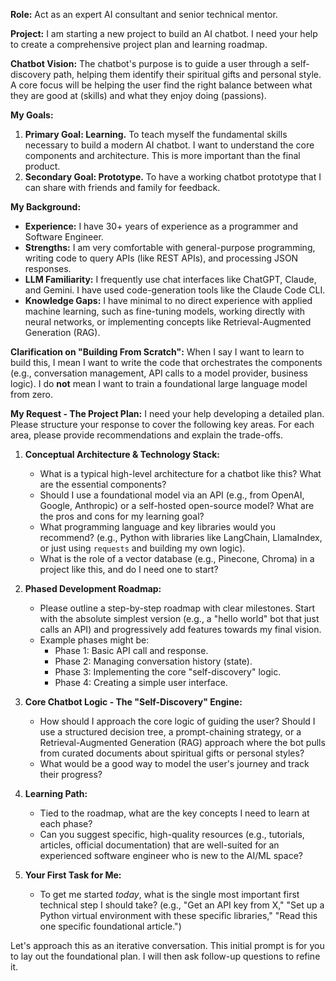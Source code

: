 **Role:** Act as an expert AI consultant and senior technical mentor.

**Project:** I am starting a new project to build an AI chatbot. I need your help to create a comprehensive project plan and learning roadmap.

**Chatbot Vision:**
The chatbot's purpose is to guide a user through a self-discovery path, helping them identify their spiritual gifts and personal style. A core focus will be helping the user find the right balance between what they are good at (skills) and what they enjoy doing (passions).

**My Goals:**
1.  **Primary Goal: Learning.** To teach myself the fundamental skills necessary to build a modern AI chatbot. I want to understand the core components and architecture. This is more important than the final product.
2.  **Secondary Goal: Prototype.** To have a working chatbot prototype that I can share with friends and family for feedback.

**My Background:**
- **Experience:** I have 30+ years of experience as a programmer and Software Engineer.
- **Strengths:** I am very comfortable with general-purpose programming, writing code to query APIs (like REST APIs), and processing JSON responses.
- **LLM Familiarity:** I frequently use chat interfaces like ChatGPT, Claude, and Gemini. I have used code-generation tools like the Claude Code CLI.
- **Knowledge Gaps:** I have minimal to no direct experience with applied machine learning, such as fine-tuning models, working directly with neural networks, or implementing concepts like Retrieval-Augmented Generation (RAG).

**Clarification on "Building From Scratch":**
When I say I want to learn to build this, I mean I want to write the code that orchestrates the components (e.g., conversation management, API calls to a model provider, business logic). I do **not** mean I want to train a foundational large language model from zero.

**My Request - The Project Plan:**
I need your help developing a detailed plan. Please structure your response to cover the following key areas. For each area, please provide recommendations and explain the trade-offs.

1. **Conceptual Architecture & Technology Stack:**
    - What is a typical high-level architecture for a chatbot like this? What are the essential components?
    - Should I use a foundational model via an API (e.g., from OpenAI, Google, Anthropic) or a self-hosted open-source model? What are the pros and cons for my learning goal?
    - What programming language and key libraries would you recommend? (e.g., Python with libraries like LangChain, LlamaIndex, or just using `requests` and building my own logic).
    - What is the role of a vector database (e.g., Pinecone, Chroma) in a project like this, and do I need one to start?

2. **Phased Development Roadmap:**
    - Please outline a step-by-step roadmap with clear milestones. Start with the absolute simplest version (e.g., a "hello world" bot that just calls an API) and progressively add features towards my final vision.
    - Example phases might be:
        - Phase 1: Basic API call and response.
        - Phase 2: Managing conversation history (state).
        - Phase 3: Implementing the core "self-discovery" logic.
        - Phase 4: Creating a simple user interface.

3. **Core Chatbot Logic - The "Self-Discovery" Engine:**
    - How should I approach the core logic of guiding the user? Should I use a structured decision tree, a prompt-chaining strategy, or a Retrieval-Augmented Generation (RAG) approach where the bot pulls from curated documents about spiritual gifts or personal styles?
    - What would be a good way to model the user's journey and track their progress?

4. **Learning Path:**
    - Tied to the roadmap, what are the key concepts I need to learn at each phase?
    - Can you suggest specific, high-quality resources (e.g., tutorials, articles, official documentation) that are well-suited for an experienced software engineer who is new to the AI/ML space?

5. **Your First Task for Me:**
    - To get me started *today*, what is the single most important first technical step I should take? (e.g., "Get an API key from X," "Set up a Python virtual environment with these specific libraries," "Read this one specific foundational article.")

Let's approach this as an iterative conversation. This initial prompt is for you to lay out the foundational plan. I will then ask follow-up questions to refine it.
